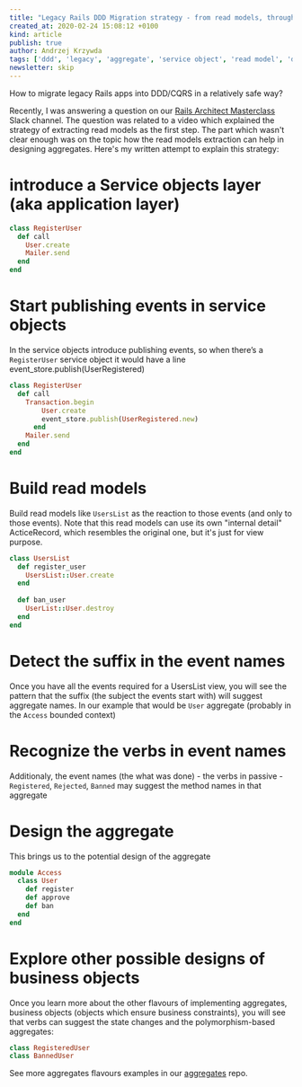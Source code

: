 ```yaml
---
title: "Legacy Rails DDD Migration strategy - from read models, through events to aggregates"
created_at: 2020-02-24 15:08:12 +0100
kind: article
publish: true
author: Andrzej Krzywda
tags: ['ddd', 'legacy', 'aggregate', 'service object', 'read model', 'domain event']
newsletter: skip
---
```


How to migrate legacy Rails apps into DDD/CQRS in a relatively safe way?

<!-- more -->

Recently, I was answering a question on our [Rails Architect Masterclass](https://arkency.com/masterclass/) Slack channel. The question was related to a video which explained the strategy of extracting read models as the first step. The part which wasn't clear enough was on the topic how the read models extraction can help in designing aggregates. Here's my written attempt to explain this strategy:

# introduce a Service objects layer (aka application layer)


```ruby
class RegisterUser
  def call
    User.create
    Mailer.send
  end
end 
```

# Start publishing events in service objects

In the service objects introduce publishing events, so when there’s a `RegisterUser` service object it would have a line event_store.publish(UserRegistered)

```ruby
class RegisterUser
  def call
    Transaction.begin
	    User.create
	    event_store.publish(UserRegistered.new)
	  end
    Mailer.send
  end
end 
```

# Build read models

Build read models like `UsersList` as the reaction to those events (and only to those events). Note that this read models can use its own "internal detail" ActiceRecord, which resembles the original one, but it's just for view purpose.

```ruby
class UsersList
  def register_user
    UsersList::User.create
  end
  
  def ban_user
    UserList::User.destroy
  end
end
```

# Detect the suffix in the event names

Once you have all the events required for a UsersList view, you will see the pattern that the suffix (the subject the events start with) will suggest aggregate names. In our example that would be `User` aggregate (probably in the `Access` bounded context)

# Recognize the verbs in event names

Additionaly, the event names (the what was done) - the  verbs in passive - `Registered`, `Rejected`, `Banned` may suggest the method names in that aggregate

# Design the aggregate

This brings us to the potential design of the aggregate

```ruby
module Access
  class User
    def register
    def approve
    def ban
  end
end
```

# Explore other possible designs of business objects

Once you learn more about the other flavours of implementing aggregates, business objects (objects which ensure business constraints), you will see that verbs can suggest the state changes and the polymorphism-based aggregates:

```ruby
class RegisteredUser
class BannedUser
```

See more aggregates flavours examples in our [aggregates](https://github.com/arkency/aggregates) repo.

